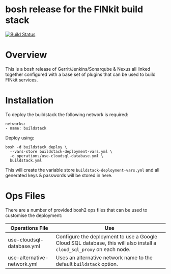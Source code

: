 # bosh release for the FINkit build stack

[![Build Status](https://travis-ci.org/garethjevans/buildstack-boshrelease.svg?branch=master)](https://travis-ci.org/garethjevans/buildstack-boshrelease)

# Overview

This is a bosh release of Gerrit/Jenkins/Sonarqube & Nexus all linked together configured with a base set of plugins that can be used to build FINkit services.

# Installation

To deploy the buildstack the following network is required:

```
networks:
- name: buildstack
```

Deploy using:

```
bosh -d buildstack deploy \
  --vars-store buildstack-deployment-vars.yml \
  -o operations/use-cloudsql-database.yml \
  buildstack.yml
```

This will create the variable store `buildstack-deployment-vars.yml` and all generated keys & passwords will be stored in here.

# Ops Files

There are a number of provided bosh2 ops files that can be used to customise the deployment:

Operations File | Use
------------ | -------------
use-cloudsql-database.yml | Configure the deployment to use a Google Cloud SQL database, this will also install a `cloud_sql_proxy` on each node.
use-alternative-network.yml | Uses an alternative network name to the default `buildstack` option.
